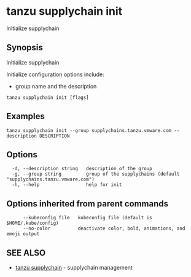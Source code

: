 # tanzu supplychain init

Initialize supplychain

## Synopsis

Initialize supplychain
		
Initialize configuration options include:
- group name and the description

```console
tanzu supplychain init [flags]
```

## Examples

```console
tanzu supplychain init --group supplychains.tanzu.vmware.com --description DESCRIPTION
```

## Options

```console
  -d, --description string   description of the group
  -g, --group string         group of the supplychains (default "supplychains.tanzu.vmware.com")
  -h, --help                 help for init
```

## Options inherited from parent commands

```console
      --kubeconfig file   kubeconfig file (default is $HOME/.kube/config)
      --no-color          deactivate color, bold, animations, and emoji output
```

## SEE ALSO

* [tanzu supplychain](tanzu_supplychain.hbs.md)	 - supplychain management

